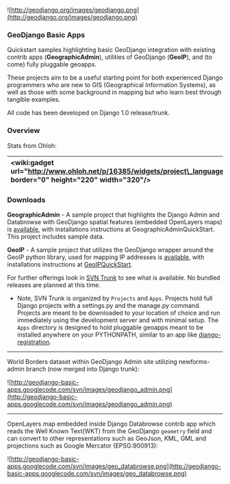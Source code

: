 ![http://geodjango.org/images/geodjango.png](http://geodjango.org/images/geodjango.png)

### GeoDjango Basic Apps ###
Quickstart samples highlighting basic GeoDjango integration with existing contrib apps (**GeographicAdmin**), utilities of GeoDjango (**GeoIP**), and (to come) fully pluggable geoapps.

These projects aim to be a useful starting point for both experienced Django programmers who are new to GIS (Geographical Information Systems), as well as those with some background in mapping but who learn best through tangible examples.

All code has been developed on Django 1.0 release/trunk.

### Overview ###
Stats from Ohloh:

|&lt;wiki:gadget url="http://www.ohloh.net/p/16385/widgets/project\_languages.xml" border="0" height="220" width="320"/&gt; |&lt;wiki:gadget url="http://www.ohloh.net/p/16385/widgets/project\_factoids.xml" border="0" height="220" width="320"/&gt;|
|:--------------------------------------------------------------------------------------------------------------------------|:------------------------------------------------------------------------------------------------------------------------|

### Downloads ###

**GeographicAdmin**  - A sample project that highlights the Django Admin and Databrowse with GeoDjango spatial features (embedded OpenLayers maps) is [available](http://code.google.com/p/geodjango-basic-apps/source/browse/trunk/projects/geographic_admin), with installations instructions at GeographicAdminQuickStart. This project includes sample data.

**GeoIP** - A sample project that utilizes the GeoDjango wrapper around the GeoIP python library, used for mapping IP addresses is [available](http://code.google.com/p/geodjango-basic-apps/source/browse/trunk/projects/geographic_admin), with installations instructions at [GeoIPQuickStart](http://code.google.com/p/geodjango-basic-apps/wiki/GeoIPQuickStart).


For further offerings look in [SVN Trunk](http://code.google.com/p/geodjango-basic-apps/source/browse/trunk/) to see what is available. No bundled releases are planned at this time.

  * Note, SVN Trunk is organized by `Projects` and `Apps`. Projects hold full Django projects with a settings.py and the manage.py command. Projects are meant to be downloaded to your location of choice and run immediately using the development server and with minimal setup. The `Apps` directory is designed to hold pluggable geoapps meant to be installed anywhere on your PYTHONPATH, similar to an app like [django-registration](http://code.google.com/p/django-registration/).


---


World Borders dataset within GeoDjango Admin site utilizing newforms-admin branch (now merged into Django trunk):

![http://geodjango-basic-apps.googlecode.com/svn/images/geodjango_admin.png](http://geodjango-basic-apps.googlecode.com/svn/images/geodjango_admin.png)


---


OpenLayers map embedded inside Django Databrowse contrib app which reads the Well Known Text(WKT) from the GeoDjango `geometry` field and can convert to other representations such as GeoJson, KML, GML and projections such as Google Mercator (EPSG:900913):

![http://geodjango-basic-apps.googlecode.com/svn/images/geo_databrowse.png](http://geodjango-basic-apps.googlecode.com/svn/images/geo_databrowse.png)